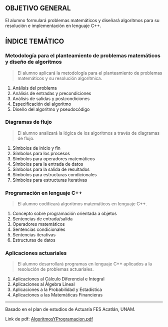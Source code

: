 ## OBJETIVO GENERAL
El alumno formulará problemas matemáticos y diseñará algoritmos para su resolución e implementación en lenguaje C++.

## ÍNDICE TEMÁTICO
### Metodología para el planteamiento de problemas matemáticos y diseño de algoritmos
> El alumno aplicará la metodología para el planteamiento de problemas matemáticos y su resolución algorítmica.

1. Análisis del problema
2. Análisis de entradas y precondiciones
3. Análisis de salidas y postcondiciones
4. Especificación del algoritmo
5. Diseño del algoritmo y pseudocódigo

### Diagramas de flujo
> El alumno analizará la lógica de los algoritmos a través de diagramas de flujo.

1. Símbolos de inicio y fin
2. Símbolos para los procesos
3. Símbolos para operadores matemáticos
4. Símbolos para la entrada de datos
5. Símbolos para la salida de resultados
6. Símbolos para estructuras condicionales
7. Símbolos para estructuras Iterativas

### Programación en lenguaje C++
> El alumno codificará algoritmos matemáticos en lenguaje C++.

1. Concepto sobre programación orientada a objetos
2. Sentencias de entrada/salida
3. Operadores matemáticos
4. Sentencias condicionales
5. Sentencias iterativas
6. Estructuras de datos

### Aplicaciones actuariales
> El alumno desarrollará programas en lenguaje C++ aplicados a la resolución de problemas actuariales.

1. Aplicaciones al Cálculo Diferencial e Integral
2. Aplicaciones al Álgebra Lineal
3. Aplicaciones a la Probabilidad y Estadística
4. Aplicaciones a las Matemáticas Financieras

<hr>

Basado en el plan de estudios de Actuaría FES Acatlán, UNAM.

Link de pdf: [AlgoritmosYProgramacion.pdf](https://www.acatlan.unam.mx/files/PlanesDeEstudio/Actuaria/1/AlgoritmosYProgramacion.pdf)
